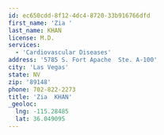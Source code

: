 ```yaml
---
id: ec650cdd-8f12-4dc4-8720-33b916766dfd
first_name: 'Zia '
last_name: KHAN
license: M.D.
services:
  - 'Cardiovascular Diseases'
address: '5785 S. Fort Apache  Ste. A-100'
city: 'Las Vegas'
state: NV
zip: '89148'
phone: 702-822-2273
title: 'Zia  KHAN'
_geoloc:
  lng: -115.28485
  lat: 36.049095
---
```

